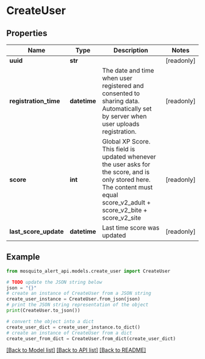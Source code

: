 # CreateUser


## Properties

Name | Type | Description | Notes
------------ | ------------- | ------------- | -------------
**uuid** | **str** |  | [readonly] 
**registration_time** | **datetime** | The date and time when user registered and consented to sharing data. Automatically set by server when user uploads registration. | [readonly] 
**score** | **int** | Global XP Score. This field is updated whenever the user asks for the score, and is only stored here. The content must equal score_v2_adult + score_v2_bite + score_v2_site | [readonly] 
**last_score_update** | **datetime** | Last time score was updated | [readonly] 

## Example

```python
from mosquito_alert_api.models.create_user import CreateUser

# TODO update the JSON string below
json = "{}"
# create an instance of CreateUser from a JSON string
create_user_instance = CreateUser.from_json(json)
# print the JSON string representation of the object
print(CreateUser.to_json())

# convert the object into a dict
create_user_dict = create_user_instance.to_dict()
# create an instance of CreateUser from a dict
create_user_from_dict = CreateUser.from_dict(create_user_dict)
```
[[Back to Model list]](../README.md#documentation-for-models) [[Back to API list]](../README.md#documentation-for-api-endpoints) [[Back to README]](../README.md)



